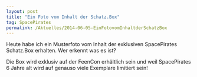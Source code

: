 ```yaml
---
layout: post
title: "Ein Foto vom Inhalt der Schatz.Box"
tag: SpacePirates
permalink: /Aktuelles/2014-06-05-EinFotovomInhaltderSchatzBox
---
```


Heute habe ich ein Musterfoto vom Inhalt der exklusiven SpacePirates Schatz.Box erhalten. Wer erkennt was es ist?

Die Box wird exklusiv auf der FeenCon erhältlich sein und weil SpacePirates 6 Jahre alt wird auf genauso viele Exemplare limitiert sein!
